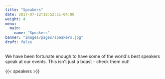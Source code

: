```yaml
---
title: "Speakers"
date: 2017-07-12T18:52:51-04:00
weight: 4
menu:
  main:
    name: "Speakers"
banner: "images/pages/speakers.jpg"
draft: false
---
```


We have been fortunate enough to have some of the world's best speakers speak at our events. This isn't just a boast - check them out!

{{< speakers >}}